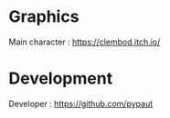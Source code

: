 # Graphics

Main character : https://clembod.itch.io/

# Development

Developer : https://github.com/pypaut

